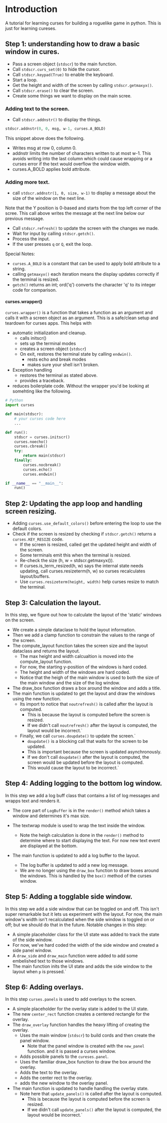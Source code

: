 # Introduction

A tutorial for learning curses for building a roguelike game in python.
This is just for learning cureses.

## Step 1: understanding how to draw a basic window in cures.
- Pass a screen object (`stdscr`) to the main function.
- Call `stdscr.curs_set(0)` to hide the cursor.
- Call `stdscr.keypad(True)` to enable the keyboard.
- Start a loop.
- Get the height and width of the screen by calling `stdscr.getmaxyx()`.
- Call `stdscr.erase()` to clear the screen.
- Create some things we want to display on the main scree.
### Adding text to the screen.
- Call `stdscr.addnstr()` to display the things.
```python
stdscr.addnstr(0, 0, msg, w-1, curses.A_BOLD)
```
This snippet above does the following.
- Writes msg at row 0, column 0.
- addnstr limits the number of characters written to at most w-1. This avoids writing into the last column which could cause wrapping or a curses error if the text would overflow the window width.
- curses.A_BOLD applies bold attribute.

### Adding more text.
- call `stdscr.addnstr(1, 0, size, w-1)` to display a message about the size of the window on the next line.

Note that the Y position is 0-based and starts from the top left corner of the scree.
This call above writes the message at the next line below our previous message.

- Call `stdscr.refresh()` to update the screen with the changes we made.
- Wait for input by calling `stdscr.getch()`.
- Process the input.
- If the user presses `q` or `Q`, exit the loop.

Special Notes:
- `curses.A_BOLD` is a constant that can be used to apply bold attribute to a string.
- calling `getmaxyx()` each iteration means the display updates correctly if the terminal is resized.
- `getch()` returns an int; ord('q') converts the character 'q' to its integer code for comparison.
#### curses.wrapper()
`curses.wrapper()` is a function that takes a function as an argument and calls it with a screen object as an argument.
This is a safe/clean setup and teardown for curses apps.  This helps with
- automatic initialization and cleanup.
  - calls initscr()
  - sets up the terminal modes
  - creates a screen object (`stdscr`)
  - On exit, restores the terminal state by calling `endwin()`.
    - rests echo and break modes
    - makes sure your shell isn't broken.
- Exception handling
  - restores the terminal as stated above.
  - provides a traceback.
- reduces boilerplate code.
Without the wrapper you'd be looking at somehting like the following.
```python
# Python
import curses

def main(stdscr):
    # your curses code here
    ...

def run():
    stdscr = curses.initscr()
    curses.noecho()
    curses.cbreak()
    try:
        return main(stdscr)
    finally:
        curses.nocbreak()
        curses.echo()
        curses.endwin()

if __name__ == "__main__":
    run()
```

## Step 2: Updating the app loop and handling screen resizing.

- Adding `curses.use_default_colors()` before entering the loop to use the default colors.
- Check if the screen is resized by checking if `stdscr.getch()` returns a `curses.KEY_RESIZE` code.
  - If the screen is resized, called get the updated height and width of the screen.
  - Some terminals emit this when the terminal is resized.
  - Re-check the size (h, w = stdscr.getmaxyx()).
  - If curses.is_term_resized(h, w) says the internal state needs updating, call curses.resizeterm(h, w) so curses recalculates layout/buffers.
  - Use `curses.resizeterm(height, width)` help curses resize to match the terminal.

## Step 3: Calculation the layout.

In this step, we figure out how to calculate the layout of the 'static' windows on the screen.
- We create a simple dataclase to hold the layout information.
- Then we add a clamp function to constrain the values to the range of the screen.
- The compute_layout function takes the screen size and the layout dataclass and returns the layout.
  - The max height and width calcualtion is moved into the compute_layout function.
  - For now, the starting y-position of the windows is hard coded.
  - The height and width of the windows are hard coded.
  - Notice that the heigh of the main window is used to both the size of the main window and the size of the log window.
- The draw_box function draws a box around the window and adds a title.
- The main function is updated to get the layout and draw the windows using the new function.
  - Its import to notice that `noutrefresh()` is called after the layout is computed.
    - This is because the layout is computed before the screen is resized.
    - If we didn't call `noutrefresh()` after the layout is computed, the layout would be incorrect.`
  - Finally, we call `curses.doupdate()` to update the screen.`
    - `doupdate()` is a blocking call that waits for the screen to be updated.
    - This is important because the screen is updated asynchronously.
    - If we don't call `doupdate()` after the layout is computed, the screen would be updated before the layout is computed.
    - This would cause the layout to be incorrect.`

## Step 4: Adding logging to the bottom log window.
In this step we add a log buff class that contains a list of log messages and wrapps text and renders it.
- The core part of `LogBuffer` is in the `render()` method which takes a window and determines it's max size.
- The textwrap module is used to wrap the text inside the window. 
  - Note the heigh calculation is done in the `render()` method to determine where to 
  start displaying the text.  For now new text event are displayed at the bottom.

- The main function is updated to add a log buffer to the layout.
  - The log buffer is updated to add a new log message.
  - We are no longer using the `draw_box` function to draw boxes around the windows. 
    This is handled by the `box()` method of the curses window.

## Step 5: Adding a togglable side window.
In this step we add a side window that can be toggled on and off.
This isn't super remarkable but it lets us experiment with the layout. For now, the main window's
width isn't recalculated when the side window is toggled on or off; but we should do that in the future.
Notable changes in this step:
- A simple placeholder class for the UI state was added to track the state of the side window.
- For now, we've hard coded the width of the side window and created a side panel window.
- A `draw_side` and `draw_main` function were added to add some embelished text to those windows.
- The main function inits the UI state and adds the side window to the layout when `p` is pressed.`

## Step 6: Adding overlays.
In this step `curses.panels` is used to add overlays to the screen.
- A simple placeholder for the overlay state is added to the UI state.
- The new `center_rect` function creates a centered rectangle for the overlay.
- The `draw_overlay` function handles the heavy lifting of creating the overlay.
  - Uses the main window (`stdscr`) to build cords and then create the panel window.
    - Note that the panel window is created with the `new_panel` function. and it is passed a curses window.
  - Adds possible panels to the `cureses.panel`.
  - Uses the familiar draw_box function to draw the box around the overlay.
  - Adds the text to the overlay.
  - Adds the center rect to the overlay.
  - adds the new window to the overlay panel.
- The main function is updated to handle handling the overlay state.
  - Note here that `update_panels()` is called after the layout is computed.
    - This is because the layout is computed before the screen is resized.
    - If we didn't call `update_panels()` after the layout is computed, the layout would be incorrect.`
